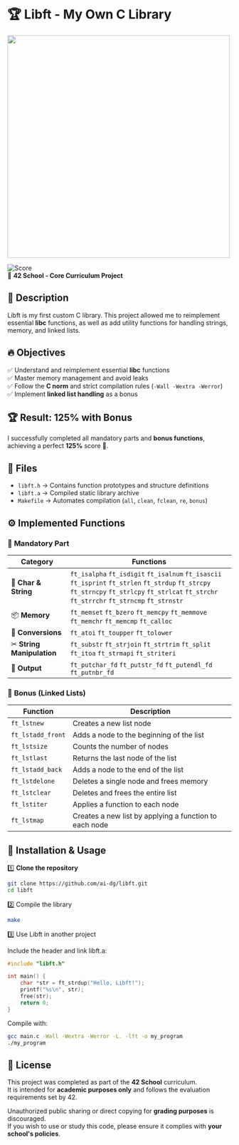 # 🏆 Libft - My Own C Library

<img src="https://github.com/user-attachments/assets/37b543cf-d6f3-42e2-b139-71f0b3e7ed0b" width="500">


![Score](https://img.shields.io/badge/Score-125%25-brightgreen)  
📌 **42 School - Core Curriculum Project**  

## 📝 Description
Libft is my first custom C library. This project allowed me to reimplement essential **libc** functions, as well as add utility functions for handling strings, memory, and linked lists.

## 🔥 Objectives
✅ Understand and reimplement essential **libc** functions  
✅ Master memory management and avoid leaks  
✅ Follow the **C norm** and strict compilation rules (`-Wall -Wextra -Werror`)  
✅ Implement **linked list handling** as a bonus  

## 🏆 Result: **125% with Bonus**
I successfully completed all mandatory parts and **bonus functions**, achieving a perfect **125%** score 🎉.

## 📁 Files
- `libft.h` → Contains function prototypes and structure definitions  
- `libft.a` → Compiled static library archive  
- `Makefile` → Automates compilation (`all`, `clean`, `fclean`, `re`, `bonus`)  

## ⚙️ Implemented Functions
### 🔹 **Mandatory Part**
| Category         | Functions |
|------------------|----------------|
| 🔡 **Char & String** | `ft_isalpha` `ft_isdigit` `ft_isalnum` `ft_isascii` `ft_isprint` `ft_strlen` `ft_strdup` `ft_strcpy` `ft_strncpy` `ft_strlcpy` `ft_strlcat` `ft_strchr` `ft_strrchr` `ft_strncmp` `ft_strnstr` |
| 📦 **Memory** | `ft_memset` `ft_bzero` `ft_memcpy` `ft_memmove` `ft_memchr` `ft_memcmp` `ft_calloc` |
| 🔢 **Conversions** | `ft_atoi` `ft_toupper` `ft_tolower` |
| ✂ **String Manipulation** | `ft_substr` `ft_strjoin` `ft_strtrim` `ft_split` `ft_itoa` `ft_strmapi` `ft_striteri` |
| 📢 **Output** | `ft_putchar_fd` `ft_putstr_fd` `ft_putendl_fd` `ft_putnbr_fd` |

### 🎯 **Bonus (Linked Lists)**
| Function | Description |
|----------|-------------|
| `ft_lstnew` | Creates a new list node |
| `ft_lstadd_front` | Adds a node to the beginning of the list |
| `ft_lstsize` | Counts the number of nodes |
| `ft_lstlast` | Returns the last node of the list |
| `ft_lstadd_back` | Adds a node to the end of the list |
| `ft_lstdelone` | Deletes a single node and frees memory |
| `ft_lstclear` | Deletes and frees the entire list |
| `ft_lstiter` | Applies a function to each node |
| `ft_lstmap` | Creates a new list by applying a function to each node |

## 🚀 Installation & Usage
1️⃣ **Clone the repository**  
```sh
git clone https://github.com/ai-dg/libft.git
cd libft
```

2️⃣ Compile the library
```sh
make
```

3️⃣ Use Libft in another project

Include the header and link libft.a:
```c
#include "libft.h"

int main() {
    char *str = ft_strdup("Hello, Libft!");
    printf("%s\n", str);
    free(str);
    return 0;
}
```

Compile with:
```sh
gcc main.c -Wall -Wextra -Werror -L. -lft -o my_program
./my_program
```
## 📜 License

This project was completed as part of the **42 School** curriculum.  
It is intended for **academic purposes only** and follows the evaluation requirements set by 42.  

Unauthorized public sharing or direct copying for **grading purposes** is discouraged.  
If you wish to use or study this code, please ensure it complies with **your school's policies**.  

